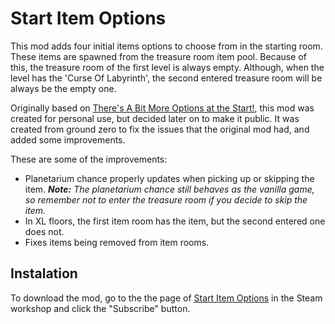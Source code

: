 # Start Item Options

This mod adds four initial items options to choose from in the starting room. These items are spawned from the treasure room item pool. Because of this, the treasure room of the first level is always empty. Although, when the level has the 'Curse Of Labyrinth', the second entered treasure room will be always be the empty one.

Originally based on [There's A Bit More Options at the Start!](https://steamcommunity.com/sharedfiles/filedetails/?id=2444327747), this mod was created for personal use, but decided later on to make it public. It was created from ground zero to fix the issues that the original mod had, and added some improvements.

These are some of the improvements:

* Planetarium chance properly updates when picking up or skipping the item.
  _**Note:** The planetarium chance still behaves as the vanilla game, so remember not to enter the treasure room if you decide to skip the item._
* In XL floors, the first item room has the item, but the second entered one does not.
* Fixes items being removed from item rooms.

## Instalation

To download the mod, go to the the page of [Start Item Options](https://steamcommunity.com/sharedfiles/filedetails/?id=2817244186) in the Steam workshop and click the "Subscribe" button.
